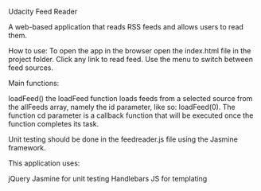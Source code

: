 Udacity Feed Reader

A web-based application that reads RSS feeds and allows users to read them.

How to use:
To open the app in the browser open the index.html file in the project folder.
Click any link to read feed. Use the menu to switch between feed sources.

Main functions:

loadFeed()
the loadFeed function loads feeds from a selected source from the allFeeds array, namely the id parameter, like so: loadFeed(0). The function cd parameter is a callback function that will be executed once the function completes its task.

Unit testing should be done in the feedreader.js file using the Jasmine framework.

This application uses:

jQuery 
Jasmine for unit testing
Handlebars JS for templating